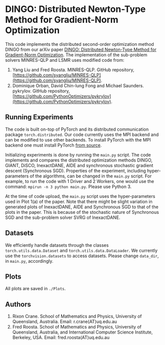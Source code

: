 # DINGO: Distributed Newton-Type Method for Gradient-Norm Optimization

This code implements the distributed second-order optimization method DINGO from our arXiv paper [DINGO: Distributed Newton-Type Method for Gradient-Norm Optimization](https://arxiv.org/abs/1901.05134).
The implementation of the sub-problem solvers MINRES-QLP and LSMR uses modified code from:
1. Yang Liu and Fred Roosta. MINRES-QLP. GitHub repository, [https://github.com/syangliu/MINRES-QLP](https://github.com/syangliu/MINRES-QLP).
2. Dominique Orban, David Chin-lung Fong and Michael Saunders. pykrylov. GitHub repository, [https://github.com/PythonOptimizers/pykrylov](https://github.com/PythonOptimizers/pykrylov).


## Running Experiments

The code is built on-top of PyTorch and its distributed communication package `torch.distributed`.
Our code currently uses the MPI backend and can be modified to use other backends.
To install PyTorch with the MPI backend one must install PyTorch [from source](https://github.com/pytorch/pytorch#from-source).

Initializing experiments is done by running the `main.py` script.
The code implements and compares the distributed optimization methods DINGO, GIANT, DiSCO, InexactDANE, AIDE and synchronous stochastic gradient descent (Synchronous SGD).
Properties of the experiment, including hyper-parameters of the algorithms, can be changed in the `main.py` script.
For example, to run the code with 1 Driver and 2 Workers, one would use the command:
`mpirun -n 3 python main.py`.
Please use Python 3.

At the time of code upload, the `main.py` script uses the hyper-parameters used in Plot 1(a) of the paper.
Note that there might be slight variation in generated plots of InexactDANE, AIDE and Synchronous SGD to that of the plots in the paper.
This is because of the stochastic nature of Synchronous SGD and the sub-problem solver SVRG of InexactDANE.

## Datasets

We efficiently handle datasets through the classes `torch.utils.data.Dataset` and `torch.utils.data.DataLoader`.
We currently use the `torchvision.datasets` to access datasets. 
Please change `data_dir`, in `main.py`, accordingly.

## Plots

All plots are saved in `./Plots`.

## Authors

1. Rixon Crane. School of Mathematics and Physics, University of Queensland, Australia. Email: r.crane(AT)uq.edu.au
2. Fred Roosta. School of Mathematics and Physics, University of Queensland, Australia, and International Computer Science Institute, Berkeley, USA. Email: fred.roosta(AT)uq.edu.au
